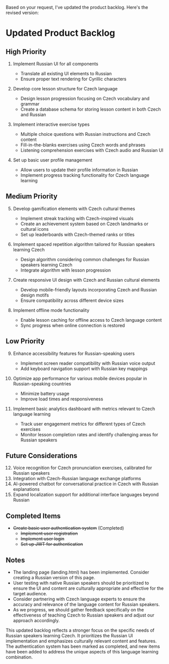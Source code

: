 Based on your request, I've updated the product backlog. Here's the revised version:

# Updated Product Backlog

## High Priority

1. Implement Russian UI for all components
   - Translate all existing UI elements to Russian
   - Ensure proper text rendering for Cyrillic characters

2. Develop core lesson structure for Czech language
   - Design lesson progression focusing on Czech vocabulary and grammar
   - Create a database schema for storing lesson content in both Czech and Russian

3. Implement interactive exercise types
   - Multiple choice questions with Russian instructions and Czech content
   - Fill-in-the-blanks exercises using Czech words and phrases
   - Listening comprehension exercises with Czech audio and Russian UI

4. Set up basic user profile management
   - Allow users to update their profile information in Russian
   - Implement progress tracking functionality for Czech language learning

## Medium Priority

5. Develop gamification elements with Czech cultural themes
   - Implement streak tracking with Czech-inspired visuals
   - Create an achievement system based on Czech landmarks or cultural icons
   - Set up leaderboards with Czech-themed ranks or titles

6. Implement spaced repetition algorithm tailored for Russian speakers learning Czech
   - Design algorithm considering common challenges for Russian speakers learning Czech
   - Integrate algorithm with lesson progression

7. Create responsive UI design with Czech and Russian cultural elements
   - Develop mobile-friendly layouts incorporating Czech and Russian design motifs
   - Ensure compatibility across different device sizes

8. Implement offline mode functionality
   - Enable lesson caching for offline access to Czech language content
   - Sync progress when online connection is restored

## Low Priority

9. Enhance accessibility features for Russian-speaking users
   - Implement screen reader compatibility with Russian voice output
   - Add keyboard navigation support with Russian key mappings

10. Optimize app performance for various mobile devices popular in Russian-speaking countries
    - Minimize battery usage
    - Improve load times and responsiveness

11. Implement basic analytics dashboard with metrics relevant to Czech language learning
    - Track user engagement metrics for different types of Czech exercises
    - Monitor lesson completion rates and identify challenging areas for Russian speakers

## Future Considerations

12. Voice recognition for Czech pronunciation exercises, calibrated for Russian speakers
13. Integration with Czech-Russian language exchange platforms
14. AI-powered chatbot for conversational practice in Czech with Russian explanations
15. Expand localization support for additional interface languages beyond Russian

## Completed Items

- ~~Create basic user authentication system~~ (Completed)
  - ~~Implement user registration~~
  - ~~Implement user login~~
  - ~~Set up JWT for authentication~~

## Notes

- The landing page (landing.html) has been implemented. Consider creating a Russian version of this page.
- User testing with native Russian speakers should be prioritized to ensure the UI and content are culturally appropriate and effective for the target audience.
- Consider partnering with Czech language experts to ensure the accuracy and relevance of the language content for Russian speakers.
- As we progress, we should gather feedback specifically on the effectiveness of teaching Czech to Russian speakers and adjust our approach accordingly.

This updated backlog reflects a stronger focus on the specific needs of Russian speakers learning Czech. It prioritizes the Russian UI implementation and emphasizes culturally relevant content and features. The authentication system has been marked as completed, and new items have been added to address the unique aspects of this language learning combination.
